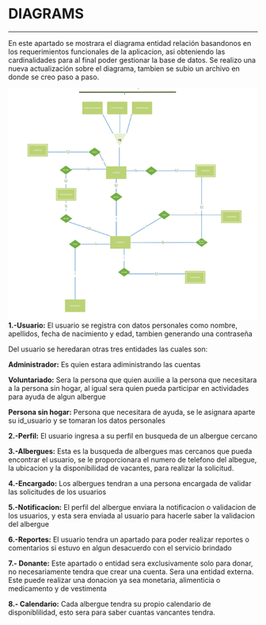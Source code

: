 # DIAGRAMS
---
En este apartado se mostrara el diagrama entidad relación basandonos en los requerimientos funcionales de la aplicacion, asi obteniendo las cardinalidades para al final poder gestionar la base de datos.
Se realizo una nueva actualización sobre el diagrama, tambien se subio un archivo en donde se creo paso a paso.


![Diagrama](/Databases/Diagrams/Diagrama.png)
**1.-Usuario:** El usuario se registra con datos personales como nombre, apellidos, fecha de nacimiento y edad, tambien generando una contraseña

Del usuario se heredaran otras tres entidades las cuales son: 

**Administrador:** Es quien estara adiministrando las cuentas

**Voluntariado:** Sera la persona que quien auxilie a la persona que necesitara a la persona sin hogar, al igual sera quien pueda participar en actividades para ayuda de algun albergue

**Persona sin hogar:** Persona que necesitara de ayuda, se le asignara aparte su id_usuario y se tomaran los datos personales

**2.-Perfil:** El usuario ingresa a su perfil en busqueda de un albergue cercano
 
**3.-Albergues:** Esta es la busqueda de albergues mas cercanos que pueda encontrar el usuario, se le proporcionara el numero de telefono del albegue, la ubicacion y la disponibilidad de vacantes, para realizar la solicitud.

**4.-Encargado:** Los albergues tendran a una persona encargada de validar las solicitudes de los usuarios

**5.-Notificacion:** El perfil del albergue enviara la notificacion o validacion de los usuarios, y esta sera enviada al usuario para hacerle saber la validacion del albergue

**6.-Reportes:** El usuario tendra un apartado para poder realizar reportes o comentarios si estuvo en algun desacuerdo con el servicio brindado

**7.- Donante:** Este apartado o entidad sera exclusivamente solo para donar, no necesariamente tendra que crear una cuenta. Sera una entidad externa. Este puede realizar una donacion ya sea monetaria, alimenticia o medicamento y de vestimenta

**8.- Calendario:** Cada albergue tendra su propio calendario de disponiblilidad, esto sera para saber cuantas vancantes tendra.



